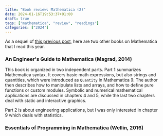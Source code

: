 ```yaml
---
title: "Book review: Mathematica (2)"
date: 2024-01-16T19:53:37+01:00
draft: true
tags: ["mathematica", "review", "readings"]
categories: ["2024"]
---
```


As a sequel of [this previous post](/post/mathematica-book-review), here are two other books on Mathematica that I read this year.

### An Engineer's Guide to Mathematica (Magrad, 2014)

This book is organized in two independent parts. Part 1 summarizes Mathematica syntax. It covers basic math expressions, but also strings and quantities, which were introduced as `Quantity` in Mathematica 9. The author then describes how to manipulate lists and arrays, and how to define pure functions or custom modules. Symbolic and numerical mathematical applications are discussed in chapters 4 and 5, while the last two chapters deal with static and interactive graphics.

Part 2 is about engineering applications, but I was only interested in chapter 9 which deals with statistics.

### Essentials of Programming in Mathematica (Wellin, 2016)


